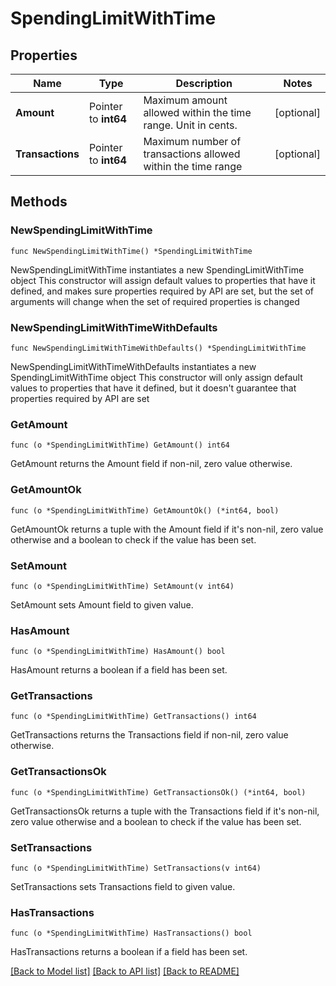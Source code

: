 # SpendingLimitWithTime

## Properties

Name | Type | Description | Notes
------------ | ------------- | ------------- | -------------
**Amount** | Pointer to **int64** | Maximum amount allowed within the time range. Unit in cents. | [optional] 
**Transactions** | Pointer to **int64** | Maximum number of transactions allowed within the time range | [optional] 

## Methods

### NewSpendingLimitWithTime

`func NewSpendingLimitWithTime() *SpendingLimitWithTime`

NewSpendingLimitWithTime instantiates a new SpendingLimitWithTime object
This constructor will assign default values to properties that have it defined,
and makes sure properties required by API are set, but the set of arguments
will change when the set of required properties is changed

### NewSpendingLimitWithTimeWithDefaults

`func NewSpendingLimitWithTimeWithDefaults() *SpendingLimitWithTime`

NewSpendingLimitWithTimeWithDefaults instantiates a new SpendingLimitWithTime object
This constructor will only assign default values to properties that have it defined,
but it doesn't guarantee that properties required by API are set

### GetAmount

`func (o *SpendingLimitWithTime) GetAmount() int64`

GetAmount returns the Amount field if non-nil, zero value otherwise.

### GetAmountOk

`func (o *SpendingLimitWithTime) GetAmountOk() (*int64, bool)`

GetAmountOk returns a tuple with the Amount field if it's non-nil, zero value otherwise
and a boolean to check if the value has been set.

### SetAmount

`func (o *SpendingLimitWithTime) SetAmount(v int64)`

SetAmount sets Amount field to given value.

### HasAmount

`func (o *SpendingLimitWithTime) HasAmount() bool`

HasAmount returns a boolean if a field has been set.

### GetTransactions

`func (o *SpendingLimitWithTime) GetTransactions() int64`

GetTransactions returns the Transactions field if non-nil, zero value otherwise.

### GetTransactionsOk

`func (o *SpendingLimitWithTime) GetTransactionsOk() (*int64, bool)`

GetTransactionsOk returns a tuple with the Transactions field if it's non-nil, zero value otherwise
and a boolean to check if the value has been set.

### SetTransactions

`func (o *SpendingLimitWithTime) SetTransactions(v int64)`

SetTransactions sets Transactions field to given value.

### HasTransactions

`func (o *SpendingLimitWithTime) HasTransactions() bool`

HasTransactions returns a boolean if a field has been set.


[[Back to Model list]](../README.md#documentation-for-models) [[Back to API list]](../README.md#documentation-for-api-endpoints) [[Back to README]](../README.md)


